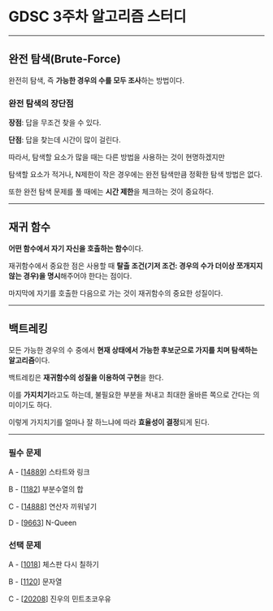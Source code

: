 # GDSC 3주차 알고리즘 스터디    
---   

## 완전 탐색(Brute-Force)

완전히 탐색, 즉 **가능한 경우의 수를 모두 조사**하는 방법이다.   


### 완전 탐색의 장단점

**장점**: 답을 무조건 찾을 수 있다.

**단점**: 답을 찾는데 시간이 많이 걸린다.

따라서, 탐색할 요소가 많을 때는 다른 방법을 사용하는 것이 현명하겠지만

탐색할 요소가 적거나, N제한이 작은 경우에는 완전 탐색만큼 정확한 탐색 방법은 없다.

또한 완전 탐색 문제를 풀 때에는 **시간 제한**을 체크하는 것이 중요하다. 

---

## 재귀 함수

**어떤 함수에서 자기 자신을 호출하는 함수**이다. 

재귀함수에서 중요한 점은 사용할 때 **탈출 조건(기저 조건: 경우의 수가 더이상 쪼개지지 않는 경우)을 명시**해주어야 한다는 점이다.

마지막에 자기를 호출한 다음으로 가는 것이 재귀함수의 중요한 성질이다.

---

## 백트레킹

모든 가능한 경우의 수 중에서 **현재 상태에서 가능한 후보군으로 가지를 치며 탐색하는 알고리즘**이다.

백트레킹은 **재귀함수의 성질을 이용하여 구현**을 한다.

이를 **가지치기**라고도 하는데, 불필요한 부분을 쳐내고 최대한 올바른 쪽으로 간다는 의미이기도 하다.

이렇게 가지치기를 얼마나 잘 하느냐에 따라 **효율성이 결정**되게 된다.


---   
   
### 필수 문제   

A - [[14889](https://www.acmicpc.net/problem/14889)] 스타트와 링크

B - [[1182](https://www.acmicpc.net/problem/1182)] 부분수열의 합

C - [[14888](https://www.acmicpc.net/problem/14888)] 연산자 끼워넣기

D - [[9663](https://www.acmicpc.net/problem/9663)] N-Queen   

### 선택 문제

A - [[1018](https://www.acmicpc.net/problem/1018)] 체스판 다시 칠하기

B - [[1120](https://www.acmicpc.net/problem/1120)] 문자열

C - [[20208](https://www.acmicpc.net/problem/20208)] 진우의 민트초코우유

